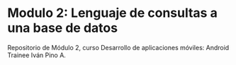 # Modulo 2: Lenguaje de consultas a una base de datos
Repositorio de Módulo 2, curso Desarrollo de aplicaciones móviles: Android Trainee
Iván Pino A.
